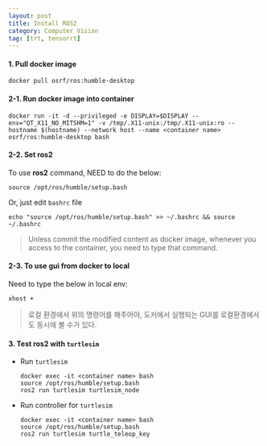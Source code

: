 ```yaml
---
layout: post
title: Install ROS2
category: Computer Vision
tag: [trt, tensorrt]
---
```




#### 1. Pull docker image
```shell
docker pull osrf/ros:humble-desktop
```

#### 2-1. Run docker image into container
```shell
docker run -it -d --privileged -e DISPLAY=$DISPLAY --env="QT_X11_NO_MITSHM=1" -v /tmp/.X11-unix:/tmp/.X11-unix:ro --hostname $(hostname) --network host --name <container name> osrf/ros:humble-desktop bash
```

#### 2-2. Set ros2

To use **ros2** command, NEED to do the below:

```shell
source /opt/ros/humble/setup.bash
```

Or, just edit `bashrc` file
```shell
echo "source /opt/ros/humble/setup.bash" >> ~/.bashrc && source ~/.bashrc
```

> Unless commit the modified content as docker image, whenever you access to the container, you need to type that command.


#### 2-3. To use gui from docker to local

Need to type the below in local env:
```shell
xhost +
```

> 로컬 환경에서 위의 명령어를 해주어야, 도커에서 실행되는 GUI를 로컬환경에서도 동시에 볼 수가 있다. 


#### 3. Test ros2 with `turtlesim`

* Run `turtlesim`
    ```shell
    docker exec -it <container name> bash
    source /opt/ros/humble/setup.bash
    ros2 run turtlesim turtlesim_node
    ```

* Run controller for `turtlesim`
    ```shell
    docker exec -it <container name> bash
    source /opt/ros/humble/setup.bash
    ros2 run turtlesim turtle_teleop_key
    ```